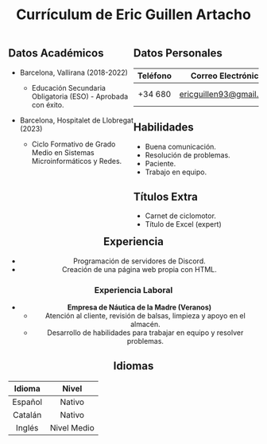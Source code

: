 <div align="center">

# Currículum de Eric Guillen Artacho

<div style="float: left; width: 50%; text-align: left;">

## Datos Académicos
- Barcelona, Vallirana (2018-2022)
  - Educación Secundaria Obligatoria (ESO) - Aprobada con éxito.

- Barcelona, Hospitalet de Llobregat (2023)
  - Ciclo Formativo de Grado Medio en Sistemas Microinformáticos y Redes.

</div>

<div style="float: left; width: 50%; text-align: left;">

## Datos Personales
| Teléfono | Correo Electrónico          | Ubicación             |
|:--------:|:--------------------------:|:---------------------:|
| +34 680  | ericguillen93@gmail.com    | Barcelona, 08759      |

## Habilidades
- Buena comunicación.
- Resolución de problemas.
- Paciente.
- Trabajo en equipo.

## Títulos Extra
- Carnet de ciclomotor.
- Título de Excel (expert)

</div>

</div>

<div align="center">

## Experiencia
- Programación de servidores de Discord.
- Creación de una página web propia con HTML.

### Experiencia Laboral
- **Empresa de Náutica de la Madre (Veranos)**
  - Atención al cliente, revisión de balsas, limpieza y apoyo en el almacén.
  - Desarrollo de habilidades para trabajar en equipo y resolver problemas.

</div>

<div align="center">

## Idiomas
| Idioma   | Nivel        |
|:--------:|:------------:|
| Español  | Nativo       |
| Catalán  | Nativo       |
| Inglés   | Nivel Medio  |

</div>


